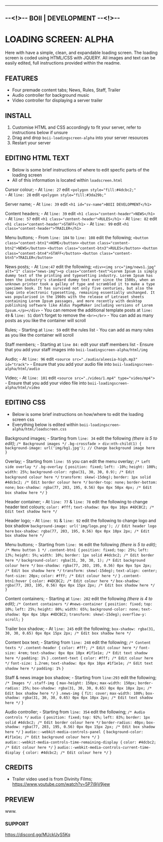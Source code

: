 ----------------------------------
--<!>-- BOII | DEVELOPMENT --<!>--
----------------------------------

# LOADING SCREEN: ALPHA #

Here with have a simple, clean, and expandable loading screen.
The loading screen is coded using HTML/CSS with JQUERY.
All images and text can be easily edited, full instructions provided within the readme.

## FEATURES ##

- Four premade content tabs; News, Rules, Staff, Trailer
- Audio controller for background music
- Video controller for displaying a server trailer

## INSTALL ##

1) Customise HTML and CSS accordingly to fit your server, refer to instructions below if unsure
2) Drag and drop `boii-loadingscreen-alpha` into your server resources
3) Restart your server

## EDITING HTML TEXT ##
- Below is some brief instructions of where to edit specfic parts of the loading screen
- All of this information is located within `loadscreen.html`

Cursor colour; 
    - At `line: 27` edit `<polygon style="fill:#4dcbc2;"`  
    - At `line: 28` edit `<polygon style="fill:#3da29b;"`

Server name; 
    - At `line: 39` edit `<h1 id="sv-name">BOII DEVELOPMENT</h1>`

Content headers; 
    - At `line: 39` edit `<h1 class="content-header">NEWS</h1>`
    - At `line: 57` edit `<h1 class="content-header">RULES</h1>`
    - At `line: 82` edit `<h1 class="content-header">STAFF</h1>`
    - At `line: 99` edit `<h1 class="content-header">TRAILER</h1>`

Menu buttons; 
    - From `line: 104` to `line: 108` edit the following;
    `<button class="content-btn1">HOME</button>`
    `<button class="content-btn2">NEWS</button>`
    `<button class="content-btn3">RULES</button>`
    `<button class="content-btn4">STAFF</button>`
    `<button class="content-btn5">TRAILER</button>`

News posts;
    - At `line:47` edit the following; 
    `<div><img src="img/news1.jpg" alt="1" class="news-img"><p class="content-text">Lorem Ipsum is simply dummy text of the printing and typesetting industry. Lorem Ipsum has been the industry's standard dummy text ever since the 1500s, when an unknown printer took a galley of type and scrambled it to make a type specimen book. It has survived not only five centuries, but also the leap into electronic typesetting, remaining essentially unchanged. It was popularised in the 1960s with the release of Letraset sheets containing Lorem Ipsum passages, and more recently with desktop publishing software like Aldus PageMaker including versions of Lorem Ipsum.</p></div>`
    - You can remove the additional template posts at `line: 49` & `line: 51` don't forget to remove the `<br></br>`
    - You can add as many posts as you like the container will scroll

Rules; 
    - Starting at `line: 59` edit the rules list
    - You can add as many rules as you like the container will scroll

Staff members; 
    - Starting at `line 84:` edit your staff members list
    - Ensure that you add your staff images into `boii-loadingscreen-alpha/html/img`

Audio; 
    - At `line: 96` edit `<source src="./audio/aleesia-high.mp3" id="track">` 
    - Ensure that you add your audio file into `boii-loadingscreen-alpha/html/audio`

Video; 
    - At `line: 101` edit `<source src="./video/1.mp4" type="video/mp4">`
    - Ensure that you add your video file into `boii-loadingscreen-alpha/html/video`

## EDITING CSS ##
- Below is some brief instructions on how/where to edit the loading screen css
- Everything below is edited within `boii-loadingscreen-alpha/html/loadscreen.css`

Background images; 
    - Starting from `line: 34` edit the following *(there is 5 to edit)*;
    `/* Background images */`
    `.bg-crossfade > div:nth-child(1) {`
        `background-image: url('img/bg1.jpg'); // Change background image here`
    `}`

Overlay;
    - Starting from `line: 55` you can edit the menu overlay;
    `/* Left side overlay */`
    `.bg-overlay {`
        `position: fixed;`
        `left: -10%;`
        `height: 100%;`
        `width: 25%;`
        `background-color: rgba(31, 30, 30, 0.9); /* Edit background colour here */`
        `transform: skew(-15deg);`
        `border: 1px solid #4dcbc2; /* Edit border colour here */`
        `border-top: none;`
        `border-bottom: none;`
        `box-shadow: rgba(77, 203, 195, 0.56) 0px 0px 50px 4px; /* Edit box shadow here */`
    `}`

Header container; 
    - At `line: 77` & `line: 78` edit the following to change header text colours;
    `color: #fff;`
    `text-shadow: 0px 0px 10px #4DCBC2; /* Edit text shadow here */`

Header logo; 
    - At `line: 91` & `line: 92` edit the following to change logo and box shadow
    `background-image: url('img/logo.png'); // Edit header logo here`
    `box-shadow: rgba(77, 203, 195, 0.56) 0px 0px 10px 2px; /* Edit box shadow here */`

Menu buttons; 
    - Starting from `line: 96` edit the following *(there is 5 to edit)*;
    `/* Menu button 1 */`
    `.content-btn1 {`
        `position: fixed;`
        `top: 25%;`
        `left: 13%;`
        `height: 5%;`
        `width: 10%;`
        `border: 1px solid #4dcbc2; /* Edit border here */`
        `background-color: rgba(31, 30, 30, 1); /* Edit background colour here */`
        `box-shadow: rgba(77, 203, 195, 0.56) 0px 0px 5px 2px; /* Edit box shadow here */`
        `transform: skew(-15deg);`
        `text-align: center;`
        `font-size: 20px;`
        `color: #fff; /* Edit colour here */`
    `}`
    `.content-btn1:hover {`
        `color: #4DCBC2; /* Edit colour here */`
        `box-shadow: rgba(77, 203, 195, 0.56) 0px 0px 15px 2px; /* Edit box shadow here */`
    `}`

Content containers; 
    - Starting at `line: 202` edit the following *(there is 4 to edit)*;
    `/* Content containers */`
    `#news-container {`
        `position: fixed;`
        `top: 10%;`
        `left: 25%;`
        `height: 80%;`
        `width: 65%;`
        `background-color: none;`
        `text-shadow: 0px 0px 10px #4DCBC2;`
        `transform: skew(-15deg);`
        `overflow-y: scroll;`
    `}`
    
Trailer box shadow; 
    - At `line: 245` edit the following; 
    `box-shadow: rgba(31, 30, 30, 0.65) 0px 0px 15px 2px; /* Edit box shadow here */`

Content box text; 
    - Starting from `line: 248` edit the following; 
    `/* Content texts */`
    `.content-header {`
        `color: #fff; /* Edit colour here */`
        `font-size: 4rem;`
        `text-shadow: 0px 0px 10px #1f1e1e; /* Edit text shadow here */`
        `padding: 1%`
    `}`
    `.content-text {`
        `color: #fff; /* Edit colour here */`
        `font-size: 1.2rem;`
        `text-shadow: 0px 0px 10px #1f1e1e; /* Edit text shadow here */`
        `padding: 1%`
    `}`

Staff & news image box shadow;
    - Starting from `line:293` edit the following;
    `/* Images */`
    `.staff-img {`
        `max-height: 150px;`
        `max-width: 150px;`
        `border-radius: 25%;`
        `box-shadow: rgba(31, 30, 30, 0.65) 0px 0px 10px 2px; /* Edit box shadow here */`
    `}`
    `.news-img {`
        `fit: cover;`
        `max-width: 100%;`
        `box-shadow: rgba(31, 30, 30, 0.65) 0px 0px 10px 2px; /* Edit text shadow here */`
    `}`        

Audio controller;
    - Starting from `line: 354` edit the following;
    `/* Audio controls */`
    `audio {`
        `position: fixed;`
        `top: 92%;`
        `left: 83%;`
        `border: 1px solid #4dcbc2; /* Edit border colour here */`
        `border-radius: 40px;`
        `box-shadow: rgba(77, 203, 195, 0.56) 0px 0px 15px 2px; /* Edit box shadow here */`
    `}`
    `audio::-webkit-media-controls-panel {`
        `background-color: #1f1e1e; /* Edit background colour here */`
    `}`  
    `audio::-webkit-media-controls-time-remaining-display {`
        `color: #4dcbc2; /* Edit colour here */`
    `}`
    `audio::-webkit-media-controls-current-time-display {`
        `color: #4dcbc2; /* Edit colour here */`
    `}`

## CREDITS ##

- Trailer video used is from Divinity Films; https://www.youtube.com/watch?v=5P7i9jV9jew

## PREVIEW ##
www.
### SUPPORT ##
https://discord.gg/MUckUyS5Kq  